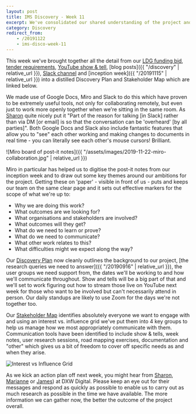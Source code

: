 ```yaml
---
layout: post
title: IMS Discovery - Week 11
excerpt: We've consolidated our shared understanding of the project and made a start on delivery.
category: Discovery
redirect_from:
    - /20191122
    - ims-disco-week-11
---
```

This week we've brought together all the detail from our [LDG funding bid](https://docs.google.com/document/d/1I4EPlTWphcculCRcoeXt-2leX4F8AGTL2XGG9sBE9P4), [tender requirements](https://docs.google.com/spreadsheets/d/1MkzvoOmTRZtSGT18-xSNxeOWNiPkZG7phRg0BUPJsI4), [YouTube show & tell](https://www.youtube.com/watch?v=Mh4wWuZc1ZA), [blog posts]({{ "/discovery" | relative_url }}), [Slack channel](https://localdigital.slack.com/archives/CJW65RNAY/) and [inception week]({{ "/20191115" | relative_url }}) into a distilled Discovery Plan and Stakeholder Map which are linked below.

We made use of Google Docs, Miro and Slack to do this which have proven to be extremely useful tools, not only for collaborating remotely, but even just to work more openly together when we're sitting in the same room. As [Sharon](https://twitter.com/pixlz) quite nicely put it "Part of the reason for talking \[in Slack\] rather than via DM \[or email\] is so that the conversation can be 'overheard' \[by all parties\]". Both Google Docs and Slack also include fantastic features that allow you to "see" each other working and making changes to documents in real time - you can literally see each other's mouse cursors! Brilliant.

![Miro board of post-it notes]({{ "/assets/images/2019-11-22-miro-collaboration.jpg" | relative_url }})

Miro in particular has helped us to digitise the post-it notes from our inception week and to draw out some key themes around our ambitions for the project. Getting these on 'paper' - visible in front of us - puts and keeps our team on the same clear page and it sets out effective markers for the scope of what we're up to:

*   Why we are doing this work?
*   What outcomes are we looking for?
*   What organisations and stakeholders are involved?
*   What outcomes will they get?
*   What do we need to learn or prove?
*   What do we need to communicate?
*   What other work relates to this?
*   What difficulties might we expect along the way?

Our [Discovery Plan](https://docs.google.com/document/d/19qamvLauxiN50Ew7AecVlDtke5tRzVgvWT4PXMIjQnM/edit?usp=sharing) now cleanly outlines the background to our project, [the research queries we need to answer]({{ "/20190916" | relative_url }}), the user groups we need support from, the dates we'll be working to and how we'll communicate throughout. Show and tells will be a big part of that and we'll set to work figuring out how to stream those live on YouTube next week for those who want to be involved but can't necessarily attend in person. Our daily standups are likely to use Zoom for the days we're not together too.

Our [Stakeholder Map](https://miro.com/app/board/o9J_kwYo6Ak=/) identifies absolutely everyone we want to engage with and using an interest vs. influence grid we've put them into 4 key groups to help us manage how we most appropriately communicate with them. Communication tools have been identified to include show & tells, week notes, user research sessions, road mapping exercises, documentation and "other" which gives us a bit of freedom to cover off specific needs as and when they arise.

![Interest vs Influence Grid](https://miro.medium.com/max/1489/1*0rqkQR7ktS_eM7j7rrm_PQ.png)

As we kick an action plan off next week, you might hear from [Sharon](https://twitter.com/pixlz), [Marianne](https://twitter.com/mmkernohan) or [James](https://twitter.com/floppy)) at DXW Digital. Please keep an eye out for their messages and respond as quickly as possible to enable us to carry out as much research as possible in the time we have available. The more information we can gather now, the better the outcome of the project overall.